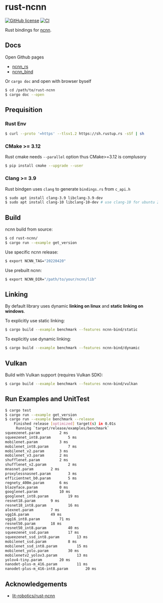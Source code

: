 # rust-ncnn
[![GitHub license](https://img.shields.io/badge/license-apache--2--Clause-brightgreen.svg)](./LICENSE) [![CI](https://img.shields.io/github/workflow/status/tpoisonooo/rust-ncnn/CI?label=CI)](https://github.com/tpoisonooo/rust-ncnn/actions/workflows/ci.yaml?query=workflow%3A)

Rust bindings for [ncnn](https://github.com/tencent/ncnn).

## Docs

Open Github pages
* [ncnn_rs](https://rust-ncnn.github.io/ncnn_rs/)
* [ncnn_bind](https://rust-ncnn.github.io/ncnn_bind/)

Or `cargo doc` and open with browser byself

```bash
$ cd /path/to/rust-ncnn
$ cargo doc --open
```

## Prequisition

### Rust Env
```bash
$ curl --proto '=https' --tlsv1.2 https://sh.rustup.rs -sSf | sh
```


### CMake >= 3.12

Rust cmake needs `--parallel` option thus CMake>=3.12 is complusory

```bash
$ pip install cmake --upgrade --user
```

### Clang >= 3.9

Rust bindgen uses `clang` to generate `bindings.rs` from `c_api.h`

```bash
$ sudo apt install clang-3.9 libclang-3.9-dev
$ sudo apt install clang-10 libclang-10-dev # use clang-10 for ubuntu 20.04 
```

## Build

ncnn build from source:
```bash
$ cd rust-ncnn/
$ cargo run --example get_version
```

Use specific ncnn release:
```bash
$ export NCNN_TAG="20220420"
```

Use prebuilt ncnn:
```bash
$ export NCNN_DIR="/path/to/your/ncnn/lib"
```

## Linking

By default library uses dynamic **linking on linux** and **static linking on windows**.

To explicitly use static linking:
```bash
$ cargo build --example benchmark --features ncnn-bind/static
```

To explicitly use dynamic linking:
```bash
$ cargo build --example benchmark --features ncnn-bind/dynamic
```

## Vulkan

Build with Vulkan support (requires Vulkan SDK):
```bash
$ cargo build --example benchmark --features ncnn-bind/vulkan
```

## Run Examples and UnitTest

```bash
$ cargo test
$ cargo run --example get_version
$ cargo run --example benchmark --release
    Finished release [optimized] target(s) in 0.01s
     Running `target/release/examples/benchmark`
squeezenet.param 		 2 ms
squeezenet_int8.param 		 5 ms
mobilenet.param 		 3 ms
mobilenet_int8.param 		 7 ms
mobilenet_v2.param 		 3 ms
mobilenet_v3.param 		 2 ms
shufflenet.param 		 2 ms
shufflenet_v2.param 		 2 ms
mnasnet.param 		 2 ms
proxylessnasnet.param 		 3 ms
efficientnet_b0.param 		 5 ms
regnety_400m.param 		 6 ms
blazeface.param 		 0 ms
googlenet.param 		 10 ms
googlenet_int8.param 		 19 ms
resnet18.param 		 9 ms
resnet18_int8.param 		 16 ms
alexnet.param 		 7 ms
vgg16.param 		 49 ms
vgg16_int8.param 		 71 ms
resnet50.param 		 18 ms
resnet50_int8.param 		 40 ms
squeezenet_ssd.param 		 17 ms
squeezenet_ssd_int8.param 		 13 ms
mobilenet_ssd.param 		 8 ms
mobilenet_ssd_int8.param 		 15 ms
mobilenet_yolo.param 		 30 ms
mobilenetv2_yolov3.param 		 13 ms
yolov4-tiny.param 		 20 ms
nanodet-plus-m_416.param 		 11 ms
nanodet-plus-m_416-int8.param 		 20 ms
```

## Acknowledgements

* [lit-robotics/rust-ncnn](https://github.com/lit-robotics/rust-ncnn)
